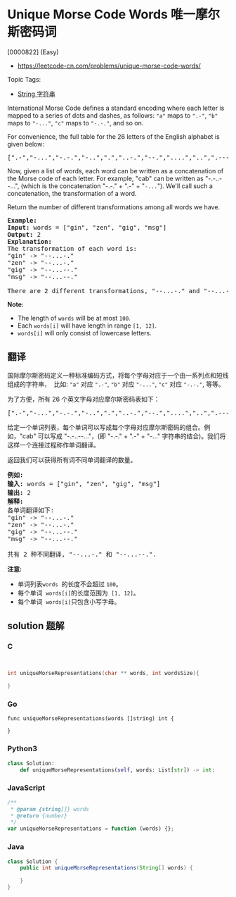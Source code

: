 # Unique Morse Code Words 唯一摩尔斯密码词

[0000822] (Easy)

- https://leetcode-cn.com/problems/unique-morse-code-words/

Topic Tags:

- [String 字符串](https://leetcode-cn.com/tag/string/)

International Morse Code defines a standard encoding where each letter is mapped to a series of dots and dashes, as follows: `"a"` maps to `".-"`, `"b"` maps to `"-..."`, `"c"` maps to `"-.-."`, and so on.

For convenience, the full table for the 26 letters of the English alphabet is given below:

<pre>[".-","-...","-.-.","-..",".","..-.","--.","....","..",".---","-.-",".-..","--","-.","---",".--.","--.-",".-.","...","-","..-","...-",".--","-..-","-.--","--.."]</pre>

Now, given a list of words, each word can be written as a concatenation of the Morse code of each letter. For example, "cab" can be written as "-.-..--...", (which is the concatenation "-.-." + ".-" + "`-...`"). We'll call such a concatenation, the transformation of a word.

Return the number of different transformations among all words we have.

<pre><strong>Example:</strong>
<strong>Input:</strong> words = ["gin", "zen", "gig", "msg"]
<strong>Output:</strong> 2
<strong>Explanation: </strong>
The transformation of each word is:
"gin" -&gt; "--...-."
"zen" -&gt; "--...-."
"gig" -&gt; "--...--."
"msg" -&gt; "--...--."

There are 2 different transformations, "--...-." and "--...--.".
</pre>

**Note:**

- The length of `words` will be at most `100`.
- Each `words[i]` will have length in range `[1, 12]`.
- `words[i]` will only consist of lowercase letters.

## 翻译

国际摩尔斯密码定义一种标准编码方式，将每个字母对应于一个由一系列点和短线组成的字符串，  比如: `"a"` 对应 `".-"`, `"b"` 对应 `"-..."`, `"c"` 对应 `"-.-."`, 等等。

为了方便，所有 26 个英文字母对应摩尔斯密码表如下：

<pre>[".-","-...","-.-.","-..",".","..-.","--.","....","..",".---","-.-",".-..","--","-.","---",".--.","--.-",".-.","...","-","..-","...-",".--","-..-","-.--","--.."]</pre>

给定一个单词列表，每个单词可以写成每个字母对应摩尔斯密码的组合。例如，"cab" 可以写成 "-.-..--..."，(即 "-.-." + ".-" + "-..." 字符串的结合)。我们将这样一个连接过程称作单词翻译。

返回我们可以获得所有词不同单词翻译的数量。

<pre><strong>例如:</strong>
<strong>输入:</strong> words = ["gin", "zen", "gig", "msg"]
<strong>输出:</strong> 2
<strong>解释: </strong>
各单词翻译如下:
"gin" -&gt; "--...-."
"zen" -&gt; "--...-."
"gig" -&gt; "--...--."
"msg" -&gt; "--...--."

共有 2 种不同翻译, "--...-." 和 "--...--.".
</pre>

**注意:**

- 单词列表`words`  的长度不会超过 `100`。
- 每个单词  `words[i]`的长度范围为  `[1, 12]`。
- 每个单词  `words[i]`只包含小写字母。

## solution 题解

### C

```c


int uniqueMorseRepresentations(char ** words, int wordsSize){

}
```

### Go

```golang
func uniqueMorseRepresentations(words []string) int {

}
```

### Python3

```python
class Solution:
    def uniqueMorseRepresentations(self, words: List[str]) -> int:
```

### JavaScript

```javascript
/**
 * @param {string[]} words
 * @return {number}
 */
var uniqueMorseRepresentations = function (words) {};
```

### Java

```java
class Solution {
    public int uniqueMorseRepresentations(String[] words) {

    }
}
```
